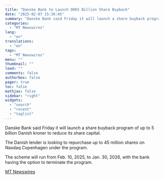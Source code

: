```yaml
---
title: "Danske Bank to Launch DKK5 Billion Share Buyback"
date: "2025-02-07 15:36:45"
summary: "Danske Bank said Friday it will launch a share buyback program of up to 5 billion Danish kroner to reduce its share capital. The Danish lender is looking to repurchase up to 45 million shares on Nasdaq Copenhagen under the program. The scheme will run from Feb. 10, 2025, to..."
categories:
  - "MT Newswires"
lang:
  - "en"
translations:
  - "en"
tags:
  - "MT Newswires"
menu: ""
thumbnail: ""
lead: ""
comments: false
authorbox: false
pager: true
toc: false
mathjax: false
sidebar: "right"
widgets:
  - "search"
  - "recent"
  - "taglist"
---
```


Danske Bank said Friday it will launch a share buyback program of up to 5 billion Danish kroner to reduce its share capital.

The Danish lender is looking to repurchase up to 45 million shares on Nasdaq Copenhagen under the program.

The scheme will run from Feb. 10, 2025, to Jan. 30, 2026, with the bank having the option to terminate the program.

[MT Newswires](https://www.tradingview.com/news/mtnewswires.com:20250207:G2464974:0/)
